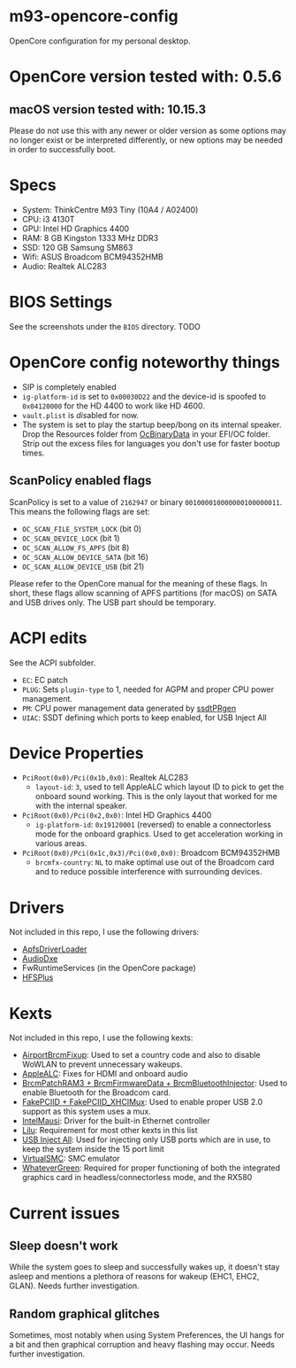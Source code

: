 # m93-opencore-config
OpenCore configuration for my personal desktop.

# OpenCore version tested with: 0.5.6
## macOS version tested with: 10.15.3
Please do not use this with any newer or older version as some options may no longer exist or be interpreted differently, or new options may be needed in order to successfully boot.

# Specs
- System: ThinkCentre M93 Tiny (10A4 / A02400)
- CPU: i3 4130T 
- GPU: Intel HD Graphics 4400
- RAM: 8 GB Kingston 1333 MHz DDR3
- SSD: 120 GB Samsung SM863
- Wifi: ASUS Broadcom BCM94352HMB
- Audio: Realtek ALC283

# BIOS Settings
See the screenshots under the `BIOS` directory. TODO

# OpenCore config noteworthy things

- SIP is completely enabled
- `ig-platform-id` is set to `0x00030D22` and the device-id is spoofed to `0x04120000` for the HD 4400 to work like HD 4600.
- `vault.plist` is *dis*abled for now.
- The system is set to play the startup beep/bong on its internal speaker. Drop the Resources folder from [OcBinaryData](https://github.com/acidanthera/OcBinaryData) in your EFI/OC folder. Strip out the excess files for languages you don't use for faster bootup times.

## ScanPolicy enabled flags
ScanPolicy is set to a value of `2162947` or binary `001000010000000100000011`. This means the following flags are set:

- `OC_SCAN_FILE_SYSTEM_LOCK` (bit 0)
- `OC_SCAN_DEVICE_LOCK` (bit 1)
- `OC_SCAN_ALLOW_FS_APFS` (bit 8)
- `OC_SCAN_ALLOW_DEVICE_SATA` (bit 16)
- `OC_SCAN_ALLOW_DEVICE_USB` (bit 21)

Please refer to the OpenCore manual for the meaning of these flags. In short, these flags allow scanning of APFS partitions (for macOS) on SATA and USB drives only. The USB part should be temporary.

# ACPI edits
See the ACPI subfolder.

- `EC`: EC patch
- `PLUG`: Sets `plugin-type` to 1, needed for AGPM and proper CPU power management.
- `PM`: CPU power management data generated by [ssdtPRgen](https://github.com/Piker-Alpha/ssdtPRGen.sh)
- `UIAC`: SSDT defining which ports to keep enabled, for USB Inject All

# Device Properties
- `PciRoot(0x0)/Pci(0x1b,0x0)`: Realtek ALC283
    - `layout-id`: `3`, used to tell AppleALC which layout ID to pick to get the onboard sound working. This is the only layout that worked for me with the internal speaker.
- `PciRoot(0x0)/Pci(0x2,0x0)`: Intel HD Graphics 4400
    - `ig-platform-id`: `0x19120001` (reversed) to enable a connectorless mode for the onboard graphics. Used to get acceleration working in various areas.
- `PciRoot(0x0)/Pci(0x1c,0x3)/Pci(0x0,0x0)`: Broadcom BCM94352HMB
    - `brcmfx-country`: `NL` to make optimal use out of the Broadcom card and to reduce possible interference with surrounding devices.

# Drivers
Not included in this repo, I use the following drivers:

- [ApfsDriverLoader](https://github.com/acidanthera/AppleSupportPkg)
- [AudioDxe](https://github.com/acidanthera/AppleSupportPkg)
- FwRuntimeServices (in the OpenCore package)
- [HFSPlus](https://github.com/acidanthera/OcBinaryData/blob/master/Drivers/HfsPlus.efi)

# Kexts
Not included in this repo, I use the following kexts:

- [AirportBrcmFixup](https://github.com/acidanthera/AppleALC): Used to set a country code and also to disable WoWLAN to prevent unnecessary wakeups.
- [AppleALC](https://github.com/acidanthera/AppleALC): Fixes for HDMI and onboard audio
- [BrcmPatchRAM3 + BrcmFirmwareData + BrcmBluetoothInjector](https://github.com/acidanthera/BrcmPatchRAM): Used to enable Bluetooth for the Broadcom card.
- [FakePCIID + FakePCIID_XHCIMux](https://github.com/RehabMan/OS-X-Fake-PCI-ID): Used to enable proper USB 2.0 support as this system uses a mux.
- [IntelMausi](https://github.com/acidanthera/IntelMausi): Driver for the built-in Ethernet controller
- [Lilu](https://github.com/acidanthera/Lilu): Requirement for most other kexts in this list
- [USB Inject All](https://bitbucket.org/RehabMan/os-x-usb-inject-all/src/master/): Used for injecting only USB ports which are in use, to keep the system inside the 15 port limit
- [VirtualSMC](https://github.com/acidanthera/VirtualSMC): SMC emulator
- [WhateverGreen](https://github.com/acidanthera/WhateverGreen): Required for proper functioning of both the integrated graphics card in headless/connectorless mode, and the RX580

# Current issues
## Sleep doesn't work
While the system goes to sleep and successfully wakes up, it doesn't stay asleep and mentions a plethora of reasons for wakeup (EHC1, EHC2, GLAN). Needs further investigation.

## Random graphical glitches
Sometimes, most notably when using System Preferences, the UI hangs for a bit and then graphical corruption and heavy flashing may occur. Needs further investigation.

## 